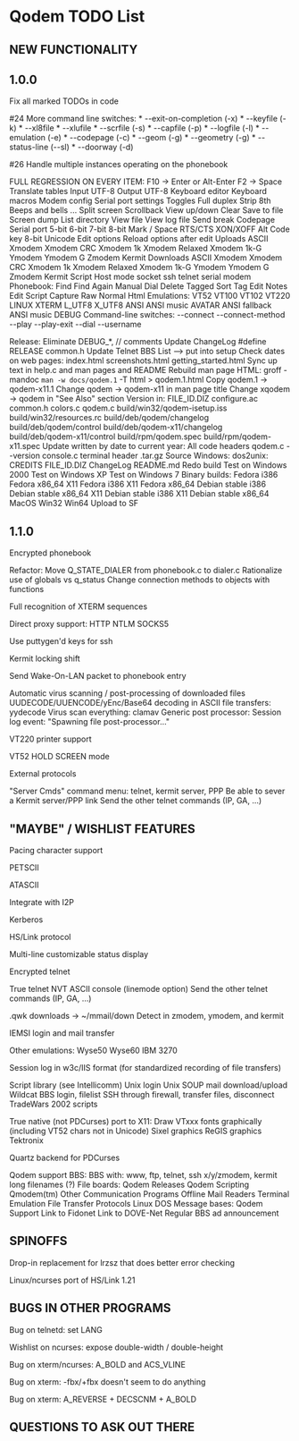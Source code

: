 Qodem TODO List
===============

NEW FUNCTIONALITY
-----------------


1.0.0
-----

Fix all marked TODOs in code


#24 More command line switches:
     *    --exit-on-completion (-x)
     *    --keyfile     (-k)
     *    --xl8file
     *    --xlufile
     *    --scrfile     (-s)
     *    --capfile     (-p)
     *    --logfile     (-l)
     *    --emulation   (-e)
     *    --codepage    (-c)
     *    --geom        (-g)
     *    --geometry    (-g)
     *    --status-line (--sl)
     *    --doorway     (-d)

#26 Handle multiple instances operating on the phonebook


FULL REGRESSION ON EVERY ITEM:
  F10 -> Enter or Alt-Enter
  F2 -> Space
  Translate tables
    Input
      UTF-8
    Output
      UTF-8
  Keyboard editor
  Keyboard macros
  Modem config
  Serial port settings
  Toggles
    Full duplex
    Strip 8th
    Beeps and bells
    ...
  Split screen
  Scrollback
    View up/down
    Clear
    Save to file
  Screen dump
  List directory
  View file
  View log file
  Send break
  Codepage
  Serial port
    5-bit
    6-bit
    7-bit
    8-bit
    Mark / Space
    RTS/CTS
    XON/XOFF
  Alt Code key
    8-bit
    Unicode
  Edit options
    Reload options after edit
  Uploads
    ASCII
    Xmodem
    Xmodem CRC
    Xmodem 1k
    Xmodem Relaxed
    Xmodem 1k-G
    Ymodem
    Ymodem G
    Zmodem
    Kermit
  Downloads
    ASCII
    Xmodem
    Xmodem CRC
    Xmodem 1k
    Xmodem Relaxed
    Xmodem 1k-G
    Ymodem
    Ymodem G
    Zmodem
    Kermit
  Script
  Host mode
    socket
    ssh
    telnet
    serial
    modem
  Phonebook:
    Find
    Find Again
    Manual Dial
    Delete Tagged
    Sort
    Tag
    Edit Notes
    Edit Script
  Capture
    Raw
    Normal
    Html
  Emulations:
    VT52
    VT100
    VT102
    VT220
    LINUX
    XTERM
    L_UTF8
    X_UTF8
    ANSI
      ANSI music
    AVATAR
      ANSI fallback
        ANSI music
    DEBUG
  Command-line switches:
    --connect
    --connect-method
    --play
    --play-exit
    --dial
    --username


Release:
  Eliminate DEBUG_*, // comments
  Update ChangeLog
  #define RELEASE common.h
  Update Telnet BBS List --> put into setup
  Check dates on web pages:
    index.html screenshots.html getting_started.html
  Sync up text in help.c and man pages and README
  Rebuild man page HTML:
    groff -mandoc `man -w docs/qodem.1` -T html > qodem.1.html
  Copy qodem.1 -> qodem-x11.1
    Change qodem -> qodem-x11 in man page title
    Change xqodem -> qodem in "See Also" section
  Version in:
    FILE_ID.DIZ
    configure.ac
    common.h
    colors.c
    qodem.c
    build/win32/qodem-isetup.iss
    build/win32/resources.rc
    build/deb/qodem/changelog
    build/deb/qodem/control
    build/deb/qodem-x11/changelog
    build/deb/qodem-x11/control
    build/rpm/qodem.spec
    build/rpm/qodem-x11.spec
  Update written by date to current year:
    All code headers
    qodem.c --version
    console.c terminal header
  .tar.gz Source
  Windows:
    dos2unix: CREDITS FILE_ID.DIZ ChangeLog README.md
    Redo build
    Test on Windows 2000
    Test on Windows XP
    Test on Windows 7
  Binary builds:
    Fedora i386
    Fedora x86_64
    X11 Fedora i386
    X11 Fedora x86_64
    Debian stable i386
    Debian stable x86_64
    X11 Debian stable i386
    X11 Debian stable x86_64
    MacOS
    Win32
    Win64
  Upload to SF



1.1.0
-----

Encrypted phonebook

Refactor:
  Move Q_STATE_DIALER from phonebook.c to dialer.c
  Rationalize use of globals vs q_status
  Change connection methods to objects with functions

Full recognition of XTERM sequences

Direct proxy support:
  HTTP
    NTLM
  SOCKS5

Use puttygen'd keys for ssh

Kermit locking shift

Send Wake-On-LAN packet to phonebook entry

Automatic virus scanning / post-processing of downloaded files
  UUDECODE/UUENCODE/yEnc/Base64 decoding in ASCII file transfers:
    yydecode
  Virus scan everything:
    clamav
  Generic post processor:
    Session log event: "Spawning file post-processor..."

VT220 printer support

VT52 HOLD SCREEN mode

External protocols

"Server Cmds" command menu: telnet, kermit server, PPP
  Be able to sever a Kermit server/PPP link
  Send the other telnet commands (IP, GA, ...)



"MAYBE" / WISHLIST FEATURES
---------------------------

Pacing character support

PETSCII

ATASCII

Integrate with I2P

Kerberos

HS/Link protocol

Multi-line customizable status display

Encrypted telnet

True telnet NVT ASCII console (linemode option)
  Send the other telnet commands (IP, GA, ...)

.qwk downloads -> ~/mmail/down
  Detect in zmodem, ymodem, and kermit

IEMSI login and mail transfer

Other emulations:
  Wyse50
  Wyse60
  IBM 3270

Session log in w3c/IIS format (for standardized recording of file transfers)

Script library (see Intellicomm)
  Unix login
  Unix SOUP mail download/upload
  Wildcat BBS login, filelist
  SSH through firewall, transfer files, disconnect
  TradeWars 2002 scripts

True native (not PDCurses) port to X11:
  Draw VTxxx fonts graphically (including VT52 chars not in Unicode)
  Sixel graphics
  ReGIS graphics
  Tektronix

Quartz backend for PDCurses


Qodem support BBS:
  BBS with:
    www, ftp, telnet, ssh
    x/y/zmodem, kermit
    long filenames (?)
  File boards:
    Qodem Releases
    Qodem Scripting
    Qmodem(tm)
    Other Communication Programs
    Offline Mail Readers
    Terminal Emulation
    File Transfer Protocols
    Linux
    DOS
  Message bases:
    Qodem Support
  Link to Fidonet
  Link to DOVE-Net
  Regular BBS ad announcement




SPINOFFS
--------

Drop-in replacement for lrzsz that does better error checking

Linux/ncurses port of HS/Link 1.21



BUGS IN OTHER PROGRAMS
----------------------

Bug on telnetd: set LANG

Wishlist on ncurses: expose double-width / double-height

Bug on xterm/ncurses: A_BOLD and ACS_VLINE

Bug on xterm: -fbx/+fbx doesn't seem to do anything

Bug on xterm: A_REVERSE + DECSCNM + A_BOLD



QUESTIONS TO ASK OUT THERE
--------------------------
